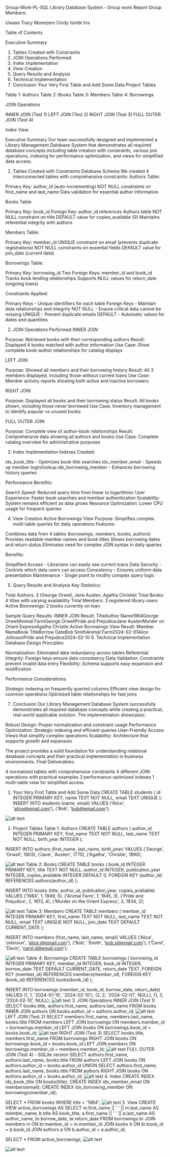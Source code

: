 Group-Work-PL-SQL
Library Database System - Group work Report
Group Members:

Uwase Tracy
Munezero Cindy
Isimbi Iris

Table of Contents

Executive Summary
1. Tables Created with Constraints
2. JOIN Operations Performed
3. Index Implementation
4. View Creation
5. Query Results and Analysis
6. Technical Implementation
7. Conclusion
Your Very First Table and Add Some Data
Project Tables

Table 1: Authors
Table 2: Books
Table 3: Members
Table 4: Borrowings


JOIN Operations

INNER JOIN (Test 1)
LEFT JOIN (Test 2)
RIGHT JOIN (Test 3)
FULL OUTER JOIN (Test 4)


Index
View

Executive Summary
Our team successfully designed and implemented a Library Management Database System that demonstrates all required database concepts including table creation with constraints, various join operations, indexing for performance optimization, and views for simplified data access.
1. Tables Created with Constraints
Database Schema
We created 4 interconnected tables with comprehensive constraints:
Authors Table:

Primary Key: author_id (auto-incrementing)
NOT NULL constraints on first_name and last_name
Data validation for essential author information

Books Table:

Primary Key: book_id
Foreign Key: author_id references Authors table
NOT NULL constraint on title
DEFAULT value for copies_available (0)
Maintains referential integrity with authors

Members Table:

Primary Key: member_id
UNIQUE constraint on email (prevents duplicate registrations)
NOT NULL constraints on essential fields
DEFAULT value for join_date (current date)

Borrowings Table:

Primary Key: borrowing_id
Two Foreign Keys: member_id and book_id
Tracks book lending relationships
Supports NULL values for return_date (ongoing loans)

Constraints Applied:

Primary Keys - Unique identifiers for each table
Foreign Keys - Maintain data relationships and integrity
NOT NULL - Ensure critical data cannot be missing
UNIQUE - Prevent duplicate emails
DEFAULT - Automatic values for dates and quantities

2. JOIN Operations Performed
INNER JOIN

Purpose: Retrieved books with their corresponding authors
Result: Displayed 4 books matched with author information
Use Case: Show complete book-author relationships for catalog displays

LEFT JOIN

Purpose: Showed all members and their borrowing history
Result: All 3 members displayed, including those without current loans
Use Case: Member activity reports showing both active and inactive borrowers

RIGHT JOIN

Purpose: Displayed all books and their borrowing status
Result: All books shown, including those never borrowed
Use Case: Inventory management to identify popular vs unused books

FULL OUTER JOIN

Purpose: Complete view of author-book relationships
Result: Comprehensive data showing all authors and books
Use Case: Complete catalog overview for administrative purposes

3. Index Implementation
Indexes Created:

idx_book_title - Optimizes book title searches
idx_member_email - Speeds up member login/lookup
idx_borrowing_member - Enhances borrowing history queries

Performance Benefits:

Search Speed: Reduced query time from linear to logarithmic
User Experience: Faster book searches and member authentication
Scalability: System remains efficient as data grows
Resource Optimization: Lower CPU usage for frequent queries

4. View Creation
Active Borrowings View
Purpose: Simplifies complex multi-table queries for daily operations
Features:

Combines data from 4 tables (borrowings, members, books, authors)
Provides readable member names and book titles
Shows borrowing dates and return status
Eliminates need for complex JOIN syntax in daily queries

Benefits:

Simplified Access - Librarians can easily see current loans
Data Security - Controls which data users can access
Consistency - Ensures uniform data presentation
Maintenance - Single point to modify complex query logic

5. Query Results and Analysis
Key Statistics:

Total Authors: 3 (George Orwell, Jane Austen, Agatha Christie)
Total Books: 4 titles with varying availability
Total Members: 3 registered library users
Active Borrowings: 2 books currently on loan

Sample Query Results:
INNER JOIN Result:
TitleAuthor Name1984George OrwellAnimal FarmGeorge OrwellPride and PrejudiceJane AustenMurder on Orient ExpressAgatha Christie
Active Borrowings View Result:
Member NameBook TitleBorrow DateBob SmithAnimal Farm2024-02-01Alice JohnsonPride and Prejudice2024-02-10
6. Technical Implementation
Database Design Principles:

Normalization: Eliminated data redundancy across tables
Referential Integrity: Foreign keys ensure data consistency
Data Validation: Constraints prevent invalid data entry
Flexibility: Schema supports easy expansion and modification

Performance Considerations:

Strategic indexing on frequently queried columns
Efficient view design for common operations
Optimized table relationships for fast joins

7. Conclusion
Our Library Management Database System successfully demonstrates all required database concepts while creating a practical, real-world applicable solution. The implementation showcases:

Robust Design: Proper normalization and constraint usage
Performance Optimization: Strategic indexing and efficient queries
User-Friendly Access: Views that simplify complex operations
Scalability: Architecture that supports growth and expansion

The project provides a solid foundation for understanding relational database concepts and their practical implementation in business environments.
Final Deliverables:

4 normalized tables with comprehensive constraints
4 different JOIN operations with practical examples
3 performance-optimized indexes
1 multi-table view for simplified access


1. Your Very First Table and Add Some Data
CREATE TABLE students (
    id INTEGER PRIMARY KEY,
    name TEXT NOT NULL,
    email TEXT UNIQUE
);
INSERT INTO students (name, email) VALUES 
('Alice', 'alice@email.com'),
('Bob', 'bob@email.com');

![alt text](image.png)

2. Project Tables
Table 1: Authors
CREATE TABLE authors (
    author_id INTEGER PRIMARY KEY,
    first_name TEXT NOT NULL,
    last_name TEXT NOT NULL,
    birth_year INTEGER
);

INSERT INTO authors (first_name, last_name, birth_year) VALUES 
('George', 'Orwell', 1903),
('Jane', 'Austen', 1775),
('Agatha', 'Christie', 1890);

![alt text](image-1.png)
Table 2: Books
CREATE TABLE books (
    book_id INTEGER PRIMARY KEY,
    title TEXT NOT NULL,
    author_id INTEGER,
    publication_year INTEGER,
    copies_available INTEGER DEFAULT 0,
    FOREIGN KEY (author_id) REFERENCES authors(author_id)
);

INSERT INTO books (title, author_id, publication_year, copies_available) VALUES 
('1984', 1, 1949, 5),
('Animal Farm', 1, 1945, 3),
('Pride and Prejudice', 2, 1813, 4),
('Murder on the Orient Express', 3, 1934, 2);

![alt text](image-2.png)
Table 3: Members
CREATE TABLE members (
    member_id INTEGER PRIMARY KEY,
    first_name TEXT NOT NULL,
    last_name TEXT NOT NULL,
    email TEXT UNIQUE NOT NULL,
    join_date TEXT DEFAULT CURRENT_DATE
);

INSERT INTO members (first_name, last_name, email) VALUES 
('Alice', 'Johnson', 'alice.j@email.com'),
('Bob', 'Smith', 'bob.s@email.com'),
('Carol', 'Davis', 'carol.d@email.com');

![alt text](image-3.png)
Table 4: Borrowings
CREATE TABLE borrowings (
    borrowing_id INTEGER PRIMARY KEY,
    member_id INTEGER,
    book_id INTEGER,
    borrow_date TEXT DEFAULT CURRENT_DATE,
    return_date TEXT,
    FOREIGN KEY (member_id) REFERENCES members(member_id),
    FOREIGN KEY (book_id) REFERENCES books(book_id)
);

INSERT INTO borrowings (member_id, book_id, borrow_date, return_date) VALUES 
(1, 1, '2024-01-15', '2024-02-10'),
(2, 2, '2024-02-01', NULL),
(1, 3, '2024-02-10', NULL);
![alt text](image-4.png)
3. JOIN Operations
INNER JOIN (Test 1)
SELECT books.title, authors.first_name, authors.last_name
FROM books
INNER JOIN authors ON books.author_id = authors.author_id;
![alt text](image-5.png)
LEFT JOIN (Test 2)
SELECT members.first_name, members.last_name, books.title
FROM members
LEFT JOIN borrowings ON members.member_id = borrowings.member_id
LEFT JOIN books ON borrowings.book_id = books.book_id;
![alt text](image-6.png)
RIGHT JOIN (Test 3)
SELECT books.title, members.first_name
FROM borrowings
RIGHT JOIN books ON borrowings.book_id = books.book_id
LEFT JOIN members ON borrowings.member_id = members.member_id;
![alt text](image-7.png)
FULL OUTER JOIN (Test 4) - SQLite version
SELECT authors.first_name, authors.last_name, books.title
FROM authors
LEFT JOIN books ON authors.author_id = books.author_id
UNION
SELECT authors.first_name, authors.last_name, books.title
FROM authors
RIGHT JOIN books ON authors.author_id = books.author_id;
![alt text](image-8.png)
4. Index
CREATE INDEX idx_book_title ON books(title);
CREATE INDEX idx_member_email ON members(email);
CREATE INDEX idx_borrowing_member ON borrowings(member_id);

SELECT * FROM books WHERE title = '1984';
![alt text](image-9.png)
5. View
CREATE VIEW active_borrowings AS
SELECT 
    m.first_name || ' ' || m.last_name AS member_name,
    b.title AS book_title,
    a.first_name || ' ' || a.last_name AS author_name,
    br.borrow_date,
    br.return_date
FROM borrowings br
JOIN members m ON br.member_id = m.member_id
JOIN books b ON br.book_id = b.book_id
JOIN authors a ON b.author_id = a.author_id;

SELECT * FROM active_borrowings;
![alt text](image-10.png)






![alt text](image.png)
